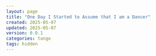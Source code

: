 ```yaml
---
layout: page
title: "One Day I Started to Assume that I am a Dancer"
created: 2025-05-07
updated: 2025-05-07
version: 0.0.1
categories: tango
tags: hidden
---
```

